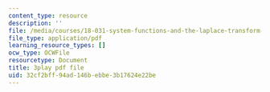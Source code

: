 ```yaml
---
content_type: resource
description: ''
file: /media/courses/18-031-system-functions-and-the-laplace-transform-spring-2019/32cf2bff94ad146bebbe3b17624e22be_5HfMEUO9vlY.pdf
file_type: application/pdf
learning_resource_types: []
ocw_type: OCWFile
resourcetype: Document
title: 3play pdf file
uid: 32cf2bff-94ad-146b-ebbe-3b17624e22be
---
```

